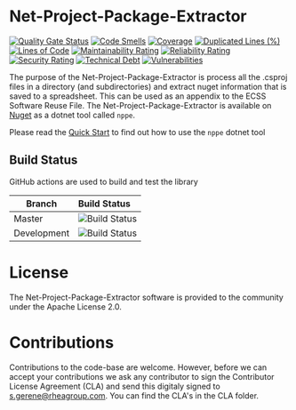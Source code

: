 # Net-Project-Package-Extractor

[![Quality Gate Status](https://sonarcloud.io/api/project_badges/measure?project=RHEAGROUP_Net-Project-Package-Extractor&metric=alert_status)](https://sonarcloud.io/summary/new_code?id=RHEAGROUP_Net-Project-Package-Extractor)
[![Code Smells](https://sonarcloud.io/api/project_badges/measure?project=RHEAGROUP_Net-Project-Package-Extractor&metric=code_smells)](https://sonarcloud.io/summary/new_code?id=RHEAGROUP_Net-Project-Package-Extractor)
[![Coverage](https://sonarcloud.io/api/project_badges/measure?project=RHEAGROUP_Net-Project-Package-Extractor&metric=coverage)](https://sonarcloud.io/summary/new_code?id=RHEAGROUP_Net-Project-Package-Extractor)
[![Duplicated Lines (%)](https://sonarcloud.io/api/project_badges/measure?project=RHEAGROUP_Net-Project-Package-Extractor&metric=duplicated_lines_density)](https://sonarcloud.io/summary/new_code?id=RHEAGROUP_Net-Project-Package-Extractor)
[![Lines of Code](https://sonarcloud.io/api/project_badges/measure?project=RHEAGROUP_Net-Project-Package-Extractor&metric=ncloc)](https://sonarcloud.io/summary/new_code?id=RHEAGROUP_Net-Project-Package-Extractor)
[![Maintainability Rating](https://sonarcloud.io/api/project_badges/measure?project=RHEAGROUP_Net-Project-Package-Extractor&metric=sqale_rating)](https://sonarcloud.io/summary/new_code?id=RHEAGROUP_Net-Project-Package-Extractor)
[![Reliability Rating](https://sonarcloud.io/api/project_badges/measure?project=RHEAGROUP_Net-Project-Package-Extractor&metric=reliability_rating)](https://sonarcloud.io/summary/new_code?id=RHEAGROUP_Net-Project-Package-Extractor)
[![Security Rating](https://sonarcloud.io/api/project_badges/measure?project=RHEAGROUP_Net-Project-Package-Extractor&metric=security_rating)](https://sonarcloud.io/summary/new_code?id=RHEAGROUP_Net-Project-Package-Extractor)
[![Technical Debt](https://sonarcloud.io/api/project_badges/measure?project=RHEAGROUP_Net-Project-Package-Extractor&metric=sqale_index)](https://sonarcloud.io/summary/new_code?id=RHEAGROUP_Net-Project-Package-Extractor)
[![Vulnerabilities](https://sonarcloud.io/api/project_badges/measure?project=RHEAGROUP_Net-Project-Package-Extractor&metric=vulnerabilities)](https://sonarcloud.io/summary/new_code?id=RHEAGROUP_Net-Project-Package-Extractor)

The purpose of the Net-Project-Package-Extractor is process all the .csproj files in a directory (and subdirectories) and extract nuget information that is saved to a spreadsheet. This can be used as an appendix to the ECSS Software Reuse File. The Net-Project-Package-Extractor is available on [Nuget](https://www.nuget.org/packages/nppe) as a dotnet tool called `nppe`.

Please read the [Quick Start](https://github.com/RHEAGROUP/Net-Project-Package-Extractor/wiki/Quick-Start) to find out how to use the `nppe` dotnet tool

## Build Status

GitHub actions are used to build and test the library

Branch | Build Status
------- | :------------
Master | ![Build Status](https://github.com/RHEAGROUP/Net-Project-Package-Extractor/actions/workflows/CodeQuality.yml/badge.svg?branch=master)
Development | ![Build Status](https://github.com/RHEAGROUP/Net-Project-Package-Extractor/actions/workflows/CodeQuality.yml/badge.svg?branch=development)

# License

The Net-Project-Package-Extractor software is provided to the community under the Apache License 2.0.

# Contributions

Contributions to the code-base are welcome. However, before we can accept your contributions we ask any contributor to sign the Contributor License Agreement (CLA) and send this digitaly signed to s.gerene@rheagroup.com. You can find the CLA's in the CLA folder.